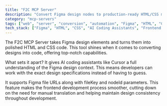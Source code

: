 ```yaml
---
title: "F2C MCP Server"
description: "Convert Figma design nodes to production-ready HTML/CSS markup for AI-assisted development."
category: "mcp-servers"
tags: ["web", "server", "conversion", "automation", "Figma", "HTML", "CSS", "AI", "frontend"]
tech_stack: ["Figma", "HTML", "CSS", "AI Coding Assistants", "Frontend Development"]
---
```


The F2C MCP Server takes Figma design elements and turns them into polished HTML and CSS code. This tool shines when it comes to converting designs into code, offering top-notch capabilities.

What sets it apart? It gives AI coding assistants like Cursor a full understanding of the Figma design context. This means developers can work with the exact design specifications instead of having to guess.

It supports Figma file URLs along with fileKey and nodeId parameters. This feature makes the frontend development process smoother, cutting down on the need for manual translation and helping maintain design consistency throughout development.